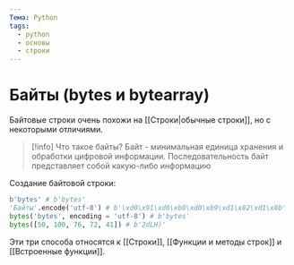 ```yaml
---
Тема: Python
tags:
  - python
  - основы
  - строки
---
```

# Байты (bytes и bytearray)
Байтовые строки очень похожи на [[Строки|обычные строки]], но с некоторыми отличиями.

>[!info] Что такое байты?
>Байт - минимальная единица хранения и обработки цифровой информации. Последовательность байт представляет собой какую-либо информацию

Создание байтовой строки:
```py
b'bytes' # b'bytes'
'Байты'.encode('utf-8') # b'\xd0\x91\xd0\xb0\xd0\xb9\xd1\x82\xd1\x8b'
bytes('bytes', encoding = 'utf-8') # b'bytes'
bytes([50, 100, 76, 72, 41]) # b'2dLH)'
```

Эти три способа относятся к [[Строки]], [[Функции и методы строк]] и [[Встроенные функции]].
